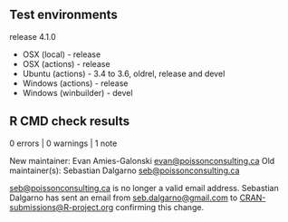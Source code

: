 ## Test environments

release 4.1.0

* OSX (local) - release
* OSX (actions) - release
* Ubuntu (actions) - 3.4 to 3.6, oldrel, release and devel
* Windows (actions) - release
* Windows (winbuilder) - devel

## R CMD check results

0 errors | 0 warnings | 1 note

New maintainer:
  Evan Amies-Galonski <evan@poissonconsulting.ca>
Old maintainer(s):
  Sebastian Dalgarno <seb@poissonconsulting.ca>

seb@poissonconsulting.ca is no longer a valid email address.
Sebastian Dalgarno has sent an email from seb.dalgarno@gmail.com
to CRAN-submissions@R-project.org confirming this change.
